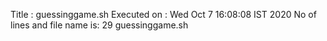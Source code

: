 Title : guessinggame.sh
Executed on : Wed Oct  7 16:08:08 IST 2020
No of lines and file name is: 29 guessinggame.sh
